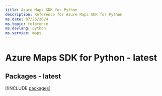 ```yaml
---
title: Azure Maps SDK for Python
description: Reference for Azure Maps SDK for Python
ms.date: 07/26/2024
ms.topic: reference
ms.devlang: python
ms.service: maps
---
```

# Azure Maps SDK for Python - latest
## Packages - latest
[!INCLUDE [packages](maps-index.md)]